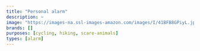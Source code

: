 ```yaml
---
title: "Personal alarm"
description: ~
image: "https://images-na.ssl-images-amazon.com/images/I/41BFB8GPiyL.jpg"
brands: []
purposes: [cycling, hiking, scare-animals]
types: [alarm]
---
```

